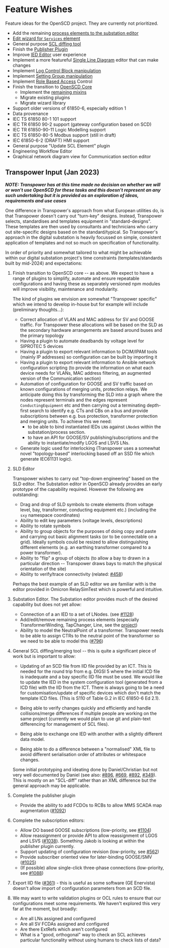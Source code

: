 # Feature Wishes

Feature ideas for the OpenSCD project. They are currently not prioritized.

- Add the remaining [process elements to the substation editor](https://github.com/openscd/open-scd/projects/1)
- [Edit wizard for `Services` element](https://github.com/openscd/open-scd/projects/17)
- General purpose [SCL diffing tool](https://github.com/openscd/open-scd/projects/16)
- Finish the [Publisher Plugin](https://github.com/openscd/open-scd/projects/14)
- Improve [IED Editor](https://github.com/openscd/open-scd/projects/11) user experience
- Implement a more featureful [Single Line Diagram](https://github.com/openscd/open-scd/projects/7) editor that can make changes
- Implement [Log Control Block manipulation](https://github.com/openscd/open-scd/issues/148)
- Implement [Setting Group manipulation](https://github.com/openscd/open-scd/issues/149)
- Implement [Role Based Access](https://github.com/openscd/open-scd/issues/167) Control
- Finish the transition to [OpenSCD Core](https://github.com/openscd/open-scd-core/)
  - Implement the [remaining mixins](https://github.com/openscd/open-scd-core/projects?type=classic)
  - Migrate existing plugins
  - Migrate wizard library
- Support older versions of 61850-6, especially edition 1
- Data provenance
- IEC TS 61850 80-1 101 support
- IEC TR 61850 90-2 support (gateway configuration based on SCD)
- IEC TR 61850-90-11 Logic Modelling support
- IEC TS 61850-80-5 Modbus support (still in draft)
- IEC 61850-6-2 (DRAFT) HMI support
- General purpose "Update SCL Element" plugin
- Engineering Workflow Editor
- Graphical network diagram view for Communication section editor

## Transpower Input (Jan 2023)

**_NOTE: Transpower has at this time made no decision on whether we will or won't use OpenSCD for these tasks and this doesn't represent an any such undertaking but it is provided as an exploration of ideas, requirements and use cases_**

One difference in Transpower's approach from what European utilities do, is that Transpower doesn't carry out "turn-key" designs. Instead, Transpower selects, standardises and templates equipment in "standard-designs". 
These templates are then used by consultants and technicians who carry out site-specific designs based on the standard/typical.
So Transpower's approach in the digital substation is heavily focussed on simple, consistent application of templates and not so much on specification of functionality.

In order of priority and somewhat tailored to what might be achievable within our digital substation project's time constraints (templates/standards built by mid-2024) and expectations:

1. Finish transition to OpenSCD core -- as above. We expect to have a range of plugins to simplify, automate and ensure repeatable configurations and having these as separately versioned npm modules will improve visibility, maintenance and modularity.

   The kind of plugins we envision are somewhat "Transpower specific" which we intend to develop in-house but for example will include (preliminary thoughts...):

   - Correct allocation of VLAN and MAC address for SV and GOOSE traffic. For Transpower these allocations will be based on the SLD as the secondary hardware arrangements are based around buses and the primary topology
   - Having a plugin to automate deadbands by voltage level for SIPROTEC 5 devices
   - Having a plugin to export relevant information to DCIM/IPAM tools (mainly IP addresses) so configuration can be built by importing it
   - Having a plugin to export relevant information to Ansible network configuration scripting (to provide the information on what each device needs for VLANs, MAC address filtering, an augmented version of the Communication section)
   - Automation of configuration for GOOSE and SV traffic based on known configurations of merging units, protection relays. We anticipate doing this by transforming the SLD into a graph where the nodes represent terminals and the edges represent `ConductingEquipment` etc and then carrying out a terminating depth-first search to identify e.g. CTs and CBs on a bus and provide subscriptions between e.g. bus protection, transformer protection and merging units. To achieve this we need:
     - to be able to bind instantiated IEDs `LN`s against `LNode`s within the substation/process section.
     - to have an API for GOOSE/SV publishing/subscriptions and the ability to instantiate/modify LGOS and LSVS LNs.
   - Generate logic used for interlocking (Transpower uses a somewhat novel "topology-based" interlocking based off an SSD file which generate IEC61131 logic).

1. SLD Editor

   Transpower wishes to carry out "top-down engineering" based on the SLD editor. The Substation editor in OpenSCD already provides an early prototype of the capability required.
   However the following are outstanding:
     - Drag and drop of SLD symbols to create elements (from voltage level, bay, transformer, conducting equipment etc.) (including the `sxy` namespace coordinates)
     - Ability to edit key parameters (voltage levels, descriptions)
     - Ability to rotate symbols
     - Ability to group objects for the purposes of doing copy and paste and carrying out basic alignment tasks (or to be connectable on a grid). Ideally symbols could be resized to allow distinguishing different elements (e.g. an earthing transformer compared to a power transformer).
     - Ability to "flip" a group of objects (to allow a bay to drawn in a particular direction -- Transpower draws bays to match the physical orientation of the site)
     - Ability to verify/trace connectivity (related: [#458](https://github.com/openscd/open-scd/issues/458))
     
   Perhaps the best example of an SLD editor we are familiar with is the editor provided in Omicron RelaySimTest which is powerful and intuitive.  

1. Substation Editor. The Substation editor provides much of the desired capability but does not yet allow:

   - Connection of a an IED to a set of LNodes. (see [#1128](https://github.com/openscd/open-scd/issues/1128))
   - Add/edit/remove remaining process elements (especially TransformerWinding, TapChanger, Line, see the [project](https://github.com/openscd/open-scd/projects/1))  
   - Ability to model the NeutralPoint of a transformer. Transpower needs to be able to assign CTRs to the neutral point of the transformer so we need to be able to model this ([#796](https://github.com/openscd/open-scd/issues/796))
   

1. General SCL diffing/merging tool -- this is quite a significant piece of work but is important to allow:

   - Updating of an SCD file from IID file provided by an ICT. This is needed for the round trip from e.g. DIGSI 5 where the initial ICD file is inadequate and a bay specific IID file must be used. We would like to update the IED in the system configuration tool (generated from a ICD file) with the IID from the ICT. There is always going to be a need for customisation/update of specific devices which don't match the template ICD files. (This is S110 of Table G.2 in IEC 61850-6 Ed 2.1).

   - Being able to verify changes quickly and efficiently and handle collisions/merge differences if multiple people are working on the same project (currently we would plan to use git and plain-text differencing for management of SCL files).

   - Being able to exchange one IED with another with a slightly different data model.
   
   - Being able to do a difference between a "normalised" XML file to avoid different serialisation order of attributes or whitespace changes.

   Some initial prototyping and ideating done by Daniel/Christian but not very well documented by Daniel (see also: [#896](https://github.com/openscd/open-scd/issues/896), [#669](https://github.com/openscd/open-scd/issues/669), [#892](https://github.com/openscd/open-scd/issues/892), [#349](https://github.com/openscd/open-scd/issues/349)). This is mostly on an "SCL-diff" rather than an XML difference but the general approach may be applicable.

1. Complete the publisher plugin 

   - Provide the ability to add FCDOs to RCBs to allow MMS SCADA map augmentation ([#1092](https://github.com/openscd/open-scd/issues/1092))

1. Complete the subscription editors:

   - Allow DO based GOOSE subscriptions (low-priority, see [#1104](https://github.com/openscd/open-scd/issues/1104))
   - Allow reassignment or provide API to allow reassignment of LGOS and LSVS ([#1038](https://github.com/openscd/open-scd/issues/1038)). Something Jakob is looking at within the publisher plugin currently.
   - Support updating of configuration revision (low-priority, see [#562](https://github.com/openscd/open-scd/issues/562))
   - Provide subscriber oriented view for later-binding GOOSE/SMV ([#1025](https://github.com/openscd/open-scd/issues/1025))   
   - (If possible) allow single-click three-phase connections (low-priority, see [#1088](https://github.com/openscd/open-scd/issues/1088))

1. Export IID file ([#361](https://github.com/openscd/open-scd/issues/361)) - this is useful as some software (GE Enervista) doesn't allow import of configuration parameters from an SCD file.

1. We may want to write validation plugins or OCL rules to ensure that our configurations meet some requirements. We haven't explored this very far at the moment, but broadly:

   - Are all LNs assigned and configured
   - Are all SV FCDAs assigned and configured
   - Are there ExtRefs which aren't configured
   - What is a "good, orthogonal" way to check an SCL achieves particular functionality without using humans to check lists of data?
